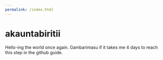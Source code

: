 ```yaml
---
permalink: /index.html
---
```

# akauntabiritii
Hello-ing the world once again.
Gambarimasu if it takes me 4 days to reach this step in the github guide.
